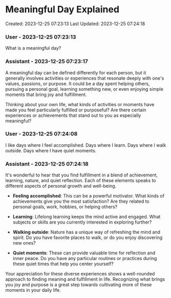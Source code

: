 # Meaningful Day Explained

Created: 2023-12-25 07:23:13
Last Updated: 2023-12-25 07:24:18

### User - 2023-12-25 07:23:13

What is a meaningful day?

### Assistant - 2023-12-25 07:23:17

A meaningful day can be defined differently for each person, but it generally involves activities or experiences that resonate deeply with one's values, passions, or purpose. It could be a day spent helping others, pursuing a personal goal, learning something new, or even enjoying simple moments that bring joy and fulfillment. 

Thinking about your own life, what kinds of activities or moments have made you feel particularly fulfilled or purposeful? Are there certain experiences or achievements that stand out to you as especially meaningful?

### User - 2023-12-25 07:24:08

I like days where I feel accomplished. Days where I learn. Days where I walk outside. Days where I have quiet moments. 

### Assistant - 2023-12-25 07:24:18

It's wonderful to hear that you find fulfillment in a blend of achievement, learning, nature, and quiet reflection. Each of these elements speaks to different aspects of personal growth and well-being. 

- **Feeling accomplished**: This can be a powerful motivator. What kinds of achievements give you the most satisfaction? Are they related to personal goals, work, hobbies, or helping others?

- **Learning**: Lifelong learning keeps the mind active and engaged. What subjects or skills are you currently interested in exploring further?

- **Walking outside**: Nature has a unique way of refreshing the mind and spirit. Do you have favorite places to walk, or do you enjoy discovering new ones?

- **Quiet moments**: These can provide valuable time for reflection and inner peace. Do you have any particular routines or practices during these quiet times that help you center yourself?

Your appreciation for these diverse experiences shows a well-rounded approach to finding meaning and fulfillment in life. Recognizing what brings you joy and purpose is a great step towards cultivating more of these moments in your daily life.

